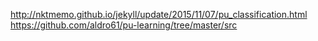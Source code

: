 http://nktmemo.github.io/jekyll/update/2015/11/07/pu_classification.html
https://github.com/aldro61/pu-learning/tree/master/src
